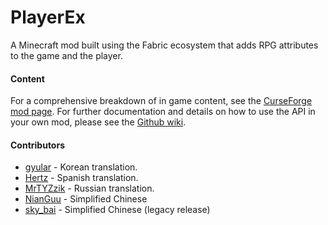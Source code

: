 # PlayerEx
A Minecraft mod built using the Fabric ecosystem that adds RPG attributes to the game and the player.

#### Content

For a comprehensive breakdown of in game content, see the [CurseForge mod page](https://www.curseforge.com/minecraft/mc-mods/player-ex). For further documentation and details on how to use the API in your own mod, please see the [Github wiki](https://github.com/CleverNucleus/PlayerEx/wiki).

#### Contributors
 - [gyular](https://github.com/gyular) - Korean translation.
 - [Hertz](https://github.com/elhertz) - Spanish translation.
 - [MrTYZzik](https://github.com/MrTYZzik) - Russian translation.
 - [NianGuu](https://github.com/NianGuu) - Simplified Chinese
 - [sky_bai](https://github.com/a1640727878) - Simplified Chinese (legacy release)
